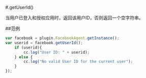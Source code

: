 #.getUserId()

当用户已登入和授权应用时，返回该用户ID，否则返回一个空字符串。

##范例

```javascript
var facebook = plugin.FacebookAgent.getInstance();
var userid = facebook.getUserId();
    if (userid){
        cc.log("User ID: " + userid);
    } else {
        cc.log("No valid User ID for the current user");
    }
});
```
